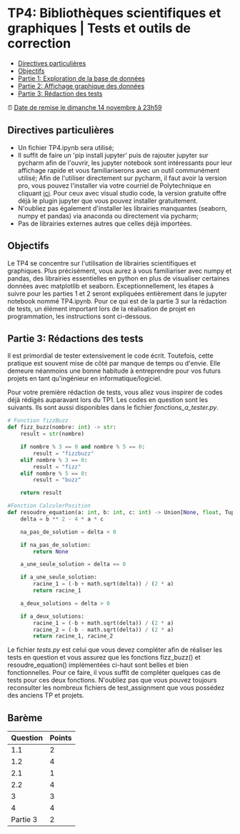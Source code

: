 # TP4: Bibliothèques scientifiques et graphiques | Tests et outils de correction

- [Directives particulières](#directives-particuli%C3%A8res)
- [Objectifs](#objectifs)
- [Partie 1: Exploration de la base de données](#partie-1-Lire-et-construire-la-base-de-donn%C3%A9es)
- [Partie 2: Affichage graphique des données](#partie-2-analyse-des-donn%C3%A9es)
- [Partie 3: Rédaction des tests](#partie-3-rédactions-des-tests)

:alarm_clock: [Date de remise le dimanche 14 novembre à 23h59](https://www.timeanddate.com/countdown/generic?iso=20210406T2359&p0=165&font=cursive)

## Directives particulières
* Un fichier TP4.ipynb sera utilisé;
* Il suffit de faire un 'pip install jupyter' puis de rajouter jupyter sur pycharm afin de l'ouvrir, les jupyter notebook sont intéressants pour leur affichage rapide et vous familiariserons avec un outil communément utilisé; Afin de l'utiliser directement sur pycharm, il faut avoir la version pro, vous pouvez l'installer via votre courriel de Polytechnique en cliquant [ici](https://www.jetbrains.com/shop/eform/students). Pour ceux avec visual studio code, la version gratuite offre déjà le plugin jupyter que vous pouvez installer gratuitement.
* N'oubliez pas également d'installer les librairies manquantes (seaborn, numpy et pandas) via anaconda ou directement via pycharm; 
* Pas de librairies externes autres que celles déjà importées.

## Objectifs
Le TP4 se concentre sur l'utilisation de librairies scientifiques et graphiques. Plus précisément, vous aurez à vous familiariser avec numpy et pandas, des librairies essentielles en python en plus de visualiser certaines données avec matplotlib et seaborn. Exceptionnellement, les étapes à suivre pour les parties 1 et 2 seront expliquées entièrement dans le jupyter notebook nommé TP4.ipynb. Pour ce qui est de la partie 3 sur la rédaction de tests, un élément important lors de la réalisation de projet en programmation, les instructions sont ci-dessous.

## Partie 3: Rédactions des tests
Il est primordial de tester extensivement le code écrit. Toutefois, cette pratique est souvent mise de côté par manque de temps ou d'envie. Elle demeure néanmoins une bonne habitude à entreprendre pour vos futurs projets en tant qu'ingénieur en informatique/logiciel.

Pour votre première rédaction de tests, vous allez vous inspirer de codes déjà rédigés auparavant lors du TP1. Les codes en question sont les suivants. Ils sont aussi disponibles dans le fichier *fonctions_a_tester.py*.

```python
# Fonction fizzBuzz 
def fizz_buzz(nombre: int) -> str:
    result = str(nombre)

    if nombre % 3 == 0 and nombre % 5 == 0:
        result = "fizzbuzz"
    elif nombre % 3 == 0:
        result = "fizz"
    elif nombre % 5 == 0:
        result = "buzz"

    return result

#Fonction CalculerPosition
def resoudre_equation(a: int, b: int, c: int) -> Union[None, float, Tuple[float, float]]:
    delta = b ** 2 - 4 * a * c

    na_pas_de_solution = delta < 0

    if na_pas_de_solution:
        return None

    a_une_seule_solution = delta == 0

    if a_une_seule_solution:
        racine_1 = (-b + math.sqrt(delta)) / (2 * a)
        return racine_1

    a_deux_solutions = delta > 0

    if a_deux_solutions:
        racine_1 = (-b + math.sqrt(delta)) / (2 * a)
        racine_2 = (-b - math.sqrt(delta)) / (2 * a)
        return racine_1, racine_2
```

Le fichier *tests.py* est celui que vous devez compléter afin de réaliser les tests en question et vous assurez que les fonctions fizz_buzz() et resoudre_equation() implémentées ci-haut sont belles et bien fonctionnelles. Pour ce faire, il vous suffit de compléter quelques cas de tests pour ces deux fonctions. N'oubliez pas que vous pouvez toujours reconsulter les nombreux fichiers de test_assignment que vous possédez des anciens TP et projets.

## Barème

| Question |  Points  |  
|----------|----------|
| 1.1      | 2        | 
| 1.2      | 4        | 
| 2.1      | 1        | 
| 2.2      | 4        | 
| 3        | 3        | 
| 4        | 4        | 
| Partie 3 | 2        | 



